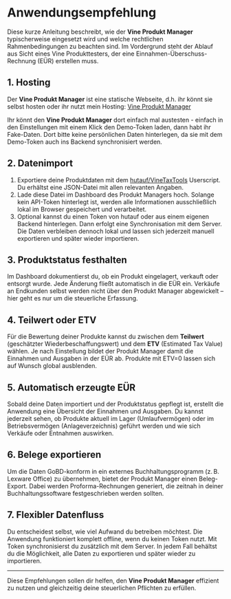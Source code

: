 # Anwendungsempfehlung

Diese kurze Anleitung beschreibt, wie der **Vine Produkt Manager** typischerweise eingesetzt wird und welche rechtlichen Rahmenbedingungen zu beachten sind. Im Vordergrund steht der Ablauf aus Sicht eines Vine Produkttesters, der eine Einnahmen-Überschuss-Rechnung (EÜR) erstellen muss.

## 1. Hosting

Der **Vine Produkt Manager** ist eine statische Webseite, d.h. ihr könnt sie selbst hosten oder ihr nutzt mein Hosting: [Vine Produkt Manager](hutauf.github.io/vine-produkt-manager)

Ihr könnt den **Vine Produkt Manager** dort einfach mal austesten - einfach in den Einstellungen mit einem Klick den Demo-Token laden, dann habt ihr Fake-Daten. Dort bitte keine persönlichen Daten hinterlegen, da sie mit dem Demo-Token auch ins Backend synchronisiert werden.


## 2. Datenimport

1. Exportiere deine Produktdaten mit dem [hutauf/VineTaxTools](https://github.com/hutauf/VineTaxTools/) Userscript. Du erhältst eine JSON-Datei mit allen relevanten Angaben.
2. Lade diese Datei im Dashboard des Produkt Managers hoch. Solange kein API-Token hinterlegt ist, werden alle Informationen ausschließlich lokal im Browser gespeichert und verarbeitet.
3. Optional kannst du einen Token von hutauf oder aus einem eigenen Backend hinterlegen. Dann erfolgt eine Synchronisation mit dem Server. Die Daten verbleiben dennoch lokal und lassen sich jederzeit manuell exportieren und später wieder importieren.

## 3. Produktstatus festhalten

Im Dashboard dokumentierst du, ob ein Produkt eingelagert, verkauft oder entsorgt wurde. Jede Änderung fließt automatisch in die EÜR ein. Verkäufe an Endkunden selbst werden nicht über den Produkt Manager abgewickelt – hier geht es nur um die steuerliche Erfassung.

## 4. Teilwert oder ETV

Für die Bewertung deiner Produkte kannst du zwischen dem **Teilwert** (geschätzter Wiederbeschaffungswert) und dem **ETV** (Estimated Tax Value) wählen. Je nach Einstellung bildet der Produkt Manager damit die Einnahmen und Ausgaben in der EÜR ab. Produkte mit ETV=0 lassen sich auf Wunsch global ausblenden.

## 5. Automatisch erzeugte EÜR

Sobald deine Daten importiert und der Produktstatus gepflegt ist, erstellt die Anwendung eine Übersicht der Einnahmen und Ausgaben. Du kannst jederzeit sehen, ob Produkte aktuell im Lager (Umlaufvermögen) oder im Betriebsvermögen (Anlageverzeichnis) geführt werden und wie sich Verkäufe oder Entnahmen auswirken.

## 6. Belege exportieren

Um die Daten GoBD-konform in ein externes Buchhaltungsprogramm (z. B. Lexware Office) zu übernehmen, bietet der Produkt Manager einen Beleg-Export. Dabei werden Proforma-Rechnungen generiert, die zeitnah in deiner Buchhaltungssoftware festgeschrieben werden sollten.

## 7. Flexibler Datenfluss

Du entscheidest selbst, wie viel Aufwand du betreiben möchtest. Die Anwendung funktioniert komplett offline, wenn du keinen Token nutzt. Mit Token synchronisierst du zusätzlich mit dem Server. In jedem Fall behältst du die Möglichkeit, alle Daten zu exportieren und später wieder zu importieren.

---

Diese Empfehlungen sollen dir helfen, den **Vine Produkt Manager** effizient zu nutzen und gleichzeitig deine steuerlichen Pflichten zu erfüllen.
